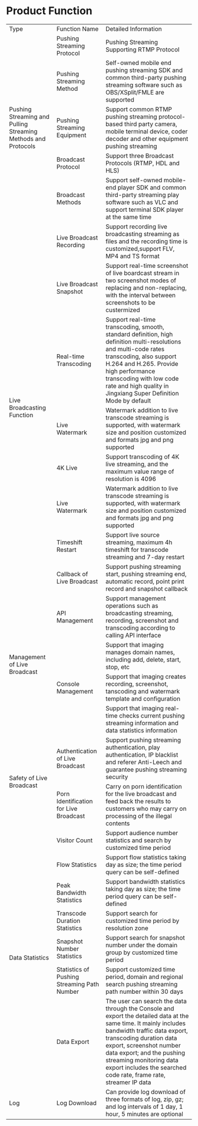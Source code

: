 # Product Function

<table>
<tr>
    <td>Type<br/>
    <td>Function Name</td>
    <td>Detailed Information</td>
</tr>
<tr>
    <td rowspan="5"> Pushing Streaming and Pulling Streaming Methods and Protocols<br/>
    <td>Pushing Streaming Protocol</td>
    <td>Pushing Streaming Supporting RTMP Protocol</td>
</tr>
<tr>
    <td>Pushing Streaming Method</td>
    <td>Self-owned mobile end pushing streaming SDK and common third-party pushing streaming software such as OBS/XSplit/FMLE are supported</td>
</tr>
<tr>
    <td>Pushing Streaming Equipment</td>
    <td>Support common RTMP pushing streaming protocol-based third party camera, mobile terminal device, coder decoder and other equipment pushing streaming</td>
</tr>
<tr>
    <td>Broadcast Protocol</td>
    <td>Support three Broadcast Protocols (RTMP, HDL and HLS)</td>
</tr>
<tr>
    <td>Broadcast Methods</td>
    <td>Support self-owned mobile-end player SDK and common third-party streaming play software such as VLC and support terminal SDK player at the same time</td>
</tr>
<tr>
    <td rowspan="8"> Live Broadcasting Function<br/>
    <td>Live Broadcast Recording</td>
    <td> Support recording live broadcasting streaming as files and the recording time is customized,support FLV, MP4 and TS format</td>
</tr>
<tr>
    <td>Live Broadcast Snapshot</td>
    <td> Support real-time screenshot of live boardcast stream in two screenshot modes of replacing and non-replacing, with the interval between screenshots to be custermized </td>
</tr>
<tr>
    <td>Real-time Transcoding</td>
    <td>Support real-time transcoding, smooth, standard definition, high definition multi-resolutions and multi-code rates transcoding, also support H.264 and H.265. Provide high performance transcoding with low code rate and high quality in Jingxiang Super Definition Mode by default</td>
</tr> 
<tr>
    <td>Live Watermark</td>
    <td>Watermark addition to live transcode streaming is supported, with watermark size and position customized and formats jpg and png supported</td>
</tr> 
<tr>
    <td>4K Live</td>
    <td>Support transcoding of 4K live streaming, and the maximum value range of resolution is 4096</td>
</tr>     
<tr>
    <td>Live Watermark</td>
    <td>Watermark addition to live transcode streaming is supported, with watermark size and position customized and formats jpg and png supported</td>
</tr>
<tr>
    <td>Timeshift Restart</td>
    <td>Support live source streaming, maximum 4h timeshift for transcode streaming and 7-day restart</td>
</tr>
<tr>
    <td>Callback of Live Broadcast</td>
    <td>Support pushing streaming start, pushing streaming end, automatic record, point print record and snapshot callback</td>
</tr>
<tr>
    <td rowspan="4">Management of Live Broadcast<br/>
    <td>API Management</td>
    <td>Support management operations such as broadcasting streaming, recording, screenshot and transcoding according to calling API interface</td>
</tr>
<tr>
    <td rowspan="3"> Console Management<br/>
    <td>Support that imaging manages domain names, including add, delete, start, stop, etc</td>
</tr>
  <tr>
    <td>Support that imaging creates recording, screenshot, tanscoding and watermark template and configuration</td>
  </tr>
   <tr>
    <td>Support that imaging real-time checks current pushing streaming information and data statistics information</td>
</tr>
<tr>
    <td rowspan="2">Safety of Live Broadcast<br/>
    <td>Authentication of Live Broadcast</td>
    <td>Support pushing streaming authentication, play authentication, IP blacklist and referer Anti-Leech and guarantee pushing streaming security</td>
</tr>
<tr>
    <td>Porn Identification for Live Broadcast</td>
    <td>Carry on porn identification for the live broadcast and feed back the results to customers who may carry on processing of the illegal contents</td>
</tr>
<tr>
    <td rowspan="7">Data Statistics<br/>
    <td>Visitor Count</td>
    <td>Support audience number statistics and search by customized time period</td>
</tr>
<tr>
    <td>Flow Statistics</td>
    <td>Support flow statistics taking day as size; the time period query can be self-defined</td>
</tr>
<tr>
    <td>Peak Bandwidth Statistics</td>
    <td>Support bandwidth statistics taking day as size; the time period query can be self-defined</td>
</tr>
<tr>
    <td>Transcode Duration Statistics</td>
    <td>Support search for customized time period by resolution zone</td>
</tr>
<tr>
    <td>Snapshot Number Statistics</td>
    <td>Support search for snapshot number under the domain group by customized time period</td>
</tr>
<tr>
    <td>Statistics of Pushing Streaming Path Number</td>
    <td>Support customized time period, domain and regional search pushing streaming path number within 30 days</td>
</tr>
    <tr>
    <td>Data Export</td>
    <td>The user can search the data through the Console and export the detailed data at the same time. It mainly includes bandwidth traffic data export, transcoding duration data export, screenshot number data export; and the pushing streaming monitoring data export includes the searched code rate, frame rate, streamer IP data</td>
</tr>
<tr>
    <td>Log</td>
    <td>Log Download</td>
    <td>Can provide log download of three formats of log, zip, gz; and log intervals of 1 day, 1 hour, 5 minutes are optional</td>
</tr>    
</table>

